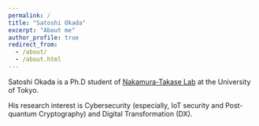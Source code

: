 ```yaml
---
permalink: /
title: "Satoshi Okada"
excerpt: "About me"
author_profile: true
redirect_from: 
  - /about/
  - /about.html
---
```



Satoshi Okada is a Ph.D student of [Nakamura-Takase Lab](http://www.hal.ipc.i.u-tokyo.ac.jp/) at the University of Tokyo.

His research interest is Cybersecurity (especially, IoT security and Post-quantum Cryptography) and Digital Transformation (DX).
